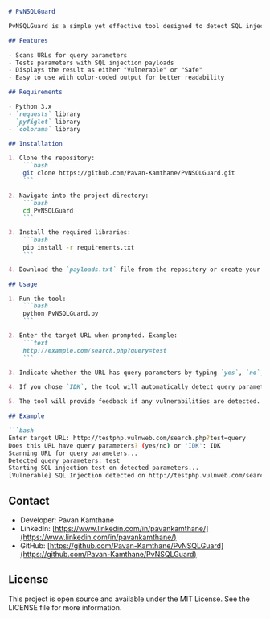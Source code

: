 ```markdown
# PvNSQLGuard

PvNSQLGuard is a simple yet effective tool designed to detect SQL injection vulnerabilities in web applications. It scans a given URL for query parameters and tests them with common SQL injection payloads to check for vulnerabilities.

## Features

- Scans URLs for query parameters
- Tests parameters with SQL injection payloads
- Displays the result as either "Vulnerable" or "Safe"
- Easy to use with color-coded output for better readability

## Requirements

- Python 3.x
- `requests` library
- `pyfiglet` library
- `colorama` library

## Installation

1. Clone the repository:
    ```bash
    git clone https://github.com/Pavan-Kamthane/PvNSQLGuard.git
    ```
   
2. Navigate into the project directory:
    ```bash
    cd PvNSQLGuard
    ```

3. Install the required libraries:
    ```bash
    pip install -r requirements.txt
    ```

4. Download the `payloads.txt` file from the repository or create your own payload file.

## Usage

1. Run the tool:
    ```bash
    python PvNSQLGuard.py
    ```

2. Enter the target URL when prompted. Example:
    ```text
    http://example.com/search.php?query=test
    ```

3. Indicate whether the URL has query parameters by typing `yes`, `no`, or `IDK` (I don't know).

4. If you chose `IDK`, the tool will automatically detect query parameters and perform the SQL injection test.

5. The tool will provide feedback if any vulnerabilities are detected.

## Example

```bash
Enter target URL: http://testphp.vulnweb.com/search.php?test=query
Does this URL have query parameters? (yes/no) or 'IDK': IDK
Scanning URL for query parameters...
Detected query parameters: test
Starting SQL injection test on detected parameters...
[Vulnerable] SQL Injection detected on http://testphp.vulnweb.com/search.php?test=query with parameter: test
```

## Contact

- Developer: Pavan Kamthane
- LinkedIn: [https://www.linkedin.com/in/pavankamthane/](https://www.linkedin.com/in/pavankamthane/)
- GitHub: [https://github.com/Pavan-Kamthane/PvNSQLGuard](https://github.com/Pavan-Kamthane/PvNSQLGuard)

## License

This project is open source and available under the MIT License. See the LICENSE file for more information.
```